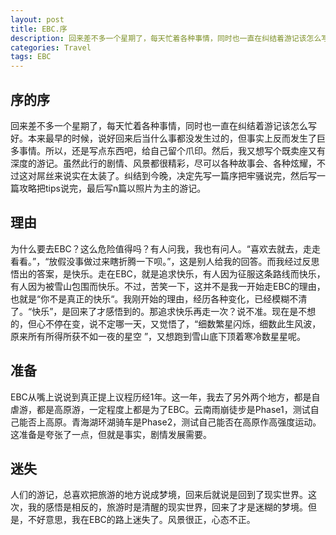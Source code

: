 ```yaml
---
layout: post
title: EBC.序
description: 回来差不多一个星期了，每天忙着各种事情，同时也一直在纠结着游记该怎么写好。
categories: Travel
tags: EBC 
---
```

## 序的序

回来差不多一个星期了，每天忙着各种事情，同时也一直在纠结着游记该怎么写好。本来最早的时候，说好回来后当什么事都没发生过的，但事实上反而发生了巨多事情。所以，还是写点东西吧，给自己留个爪印。然后，我又想写个既卖座又有深度的游记。虽然此行的剧情、风景都很精彩，尽可以各种故事会、各种炫耀，不过这对屌丝来说实在太装了。纠结到今晚，决定先写一篇序把牢骚说完，然后写一篇攻略把tips说完，最后写n篇以照片为主的游记。

## 理由

为什么要去EBC？这么危险值得吗？有人问我，我也有问人。“喜欢去就去，走走看看。”，“放假没事做过来瞎折腾一下呗。”，这是别人给我的回答。而我经过反思悟出的答案，是快乐。走在EBC，就是追求快乐，有人因为征服这条路线而快乐，有人因为被雪山包围而快乐。不过，苦笑一下，这并不是我一开始走EBC的理由，也就是“你不是真正的快乐“。我刚开始的理由，经历各种变化，已经模糊不清了。“快乐”，是回来了才感悟到的。那追求快乐再走一次？说不准。现在是不想的，但心不停在变，说不定哪一天，又觉悟了，“细数繁星闪烁，细数此生风波，原来所有所得所获不如一夜的星空 ”，又想跑到雪山底下顶着寒冷数星星呢。

## 准备

EBC从嘴上说说到真正提上议程历经1年。这一年，我去了另外两个地方，都是自虐游，都是高原游，一定程度上都是为了EBC。云南雨崩徒步是Phase1，测试自己能否上高原。青海湖环湖骑车是Phase2，测试自己能否在高原作高强度运动。这准备是夸张了一点，但就是事实，剧情发展需要。

## 迷失

人们的游记，总喜欢把旅游的地方说成梦境，回来后就说是回到了现实世界。这次，我的感悟是相反的，旅游时是清醒的现实世界，回来了才是迷糊的梦境。但是，不好意思，我在EBC的路上迷失了。风景很正，心态不正。